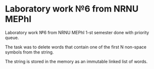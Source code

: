# Laboratory work №6 from NRNU MEPhI
Laboratory work №6 from NRNU MEPhI 1-st semester done with priority queue.

The task was to delete words that contain one of the first N non-space symbols from the string.

The string is stored in the memory as an immutable linked list of words.
